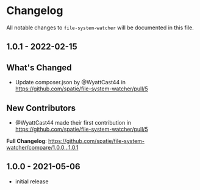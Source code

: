 # Changelog

All notable changes to `file-system-watcher` will be documented in this file.

## 1.0.1 - 2022-02-15

## What's Changed

- Update composer.json by @WyattCast44 in https://github.com/spatie/file-system-watcher/pull/5

## New Contributors

- @WyattCast44 made their first contribution in https://github.com/spatie/file-system-watcher/pull/5

**Full Changelog**: https://github.com/spatie/file-system-watcher/compare/1.0.0...1.0.1

## 1.0.0 - 2021-05-06

- initial release
